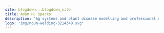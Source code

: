 ```yaml
---
site: blogdown:::blogdown_site
title: Adam H. Sparks
description: "Ag systems and plant disease modelling and professional cat herder"
logo: "img/noun-welding-3214348.svg"
---
```

